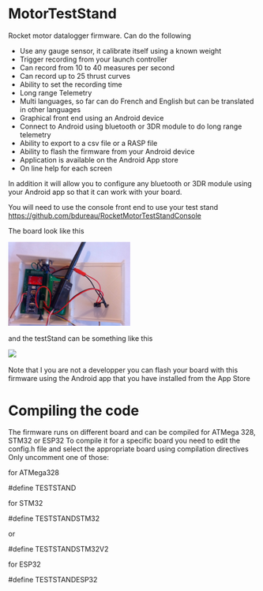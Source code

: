 # MotorTestStand
Rocket motor datalogger firmware.
Can do the following
- Use any gauge sensor, it calibrate itself using a known weight
- Trigger recording from your launch controller
- Can record from 10 to 40 measures per second
- Can record up to 25 thrust curves
- Ability to set the recording time
- Long range Telemetry
- Multi languages, so far can do French and English but can be translated in other languages 
- Graphical front end using an Android device
- Connect to Android using bluetooth or 3DR module to do long range telemetry
- Ability to export to a csv file or a RASP file
- Ability to flash the firmware from your Android device
- Application is available on the Android App store
- On line help for each screen

In addition it will allow you to configure any bluetooth or 3DR module using your Android app so that it can work with your board.

You will need to use the console front end to use your test stand
https://github.com/bdureau/RocketMotorTestStandConsole

The board look like this
<p></p>
<img src="/board images/teststand_board.jpg" width="49%">   

and the testStand can be something like this
<p></p>
<img src="/board images/TestStand.jpg" width="49%">   

Note that I you are not a developper you can flash your board with this firmware using the Android app that you have installed from the App Store

# Compiling the code
The firmware runs on different board and can be compiled for ATMega 328, STM32 or ESP32
To compile it for a specific board you need to edit the config.h file and select the appropriate board using compilation directives
Only uncomment one of those:

for ATMega328

#define TESTSTAND 

for STM32

#define TESTSTANDSTM32

or

#define TESTSTANDSTM32V2

for ESP32

#define TESTSTANDESP32

